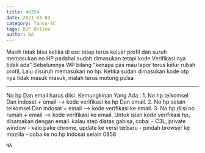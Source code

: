 ```yaml
---
title: 46254
date: 2021-03-03
category: Tanya-SC
tags: DJP Online
author: NA
---
```


Masih tidak bisa ketika di esc tetap terus keluar profil dan suruh memasukan no HP padahal sudah dimasukan tetapi kode Verifikasi nya tidak ada" Sebelumnya WP bilang "kenapa pas mau lapor terus kelur rubah profil, Lalu disuruh memasukan no hp. Ketika sudah dimasukan kode otp nya tidak masuk masuk, malah terus motong pulsa

---

No hp Dan email harus diisi. Kemungkinan Yang Ada : 1. No hp telkomsel Dan indosat + email --> kode verifikasi ke hp Dan email. 2. No hp selain telkomsel Dan indosat + email --> kode verifikasi ke email. 3. No hp diisi no rumah + email --> kode verifikasi ke email. Untuk isian kode verifikasi hp, disamakan dengan email. kalau step diatas gabisa, coba: - C3L, private window - kalo pake chrome, update ke versi terbaru - pindah browser ke mozilla - coba ke no.hp indosat selain 0858

`NA`
